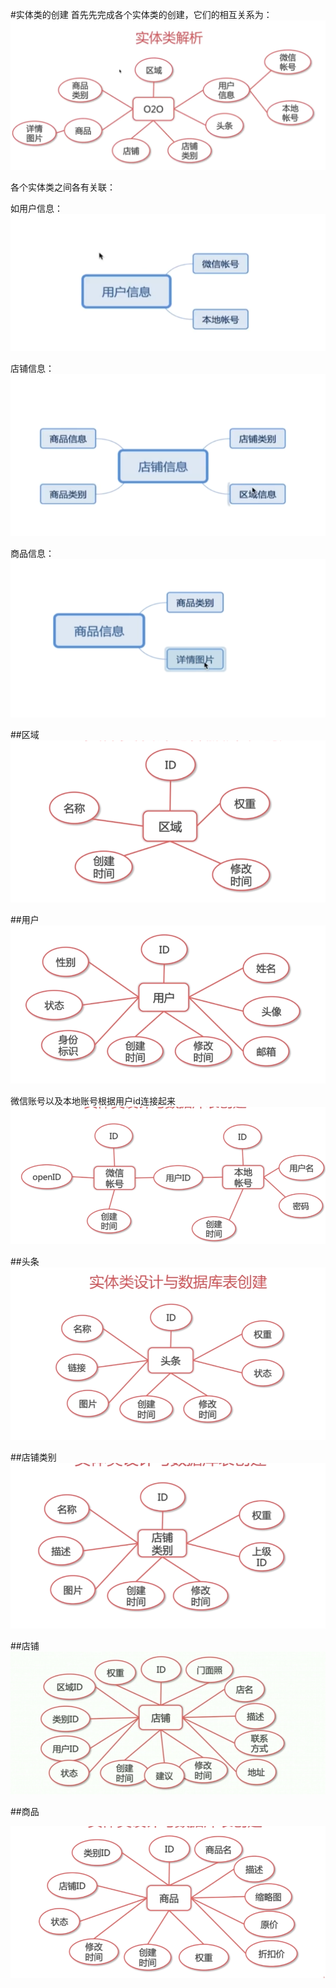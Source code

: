 #实体类的创建
首先先完成各个实体类的创建，它们的相互关系为：
![图 12](../../images/7ba518b1aace7e023ea54b362a2ad55d071f7ea9e990969877b5ab6991d88bcc.png)  


各个实体类之间各有关联：

如用户信息：
![图 13](../../images/49742352917738f2890204c2e25b70e3c62148fcc498107cdf3fcc38bc666a29.png)  

店铺信息：
![图 14](../../images/39bcc9fde9b0e8229c39144517d8d4aa15032540b9ab189249a92d78d84ba1be.png)  

商品信息：
![图 15](../../images/02cbb051eb3bb96507d2265f239d8cdac8dc276768156054a7240945dffce124.png)  


##区域
![图 19](../../images/ba6a2c2cdcf6f18096e6871ef892fd4c292f9e72633cb54cf57e7c376e13333c.png)  

##用户
![图 20](../../images/8163621e31fee6e13f7e617531205e4af1c6201a10141472f8626408e5723b18.png)  

微信账号以及本地账号根据用户id连接起来
![](2021-03-11-11-32-36.png)


##头条
![图 21](../../images/be0bdef2e4e8ef7598dec1b5db92ea1435f2fdeafd2a89a06167b95e28d37a93.png)  


##店铺类别
![图 22](../../images/244bc02872400c992e8419450c4242a160787d27e96923ab439b57d14826f4bd.png)  


##店铺
![图 23](../../images/d5fc914a7f879d20bd1f366206b9c63231ff898ec74e57e55021ff7ff46db842.png)  



##商品

![图 24](../../images/d21dde6d33f4b871ef93c7f0033b369c13623e6657f46015d7d904cb4a842ae1.png)  

